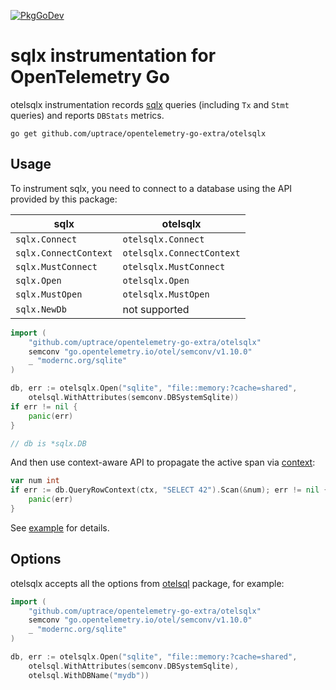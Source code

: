 [![PkgGoDev](https://pkg.go.dev/badge/github.com/uptrace/opentelemetry-go-extra/otelsql)](https://pkg.go.dev/github.com/uptrace/opentelemetry-go-extra/otelsqlx)

# sqlx instrumentation for OpenTelemetry Go

otelsqlx instrumentation records [sqlx](https://github.com/jmoiron/sqlx) queries (including `Tx` and
`Stmt` queries) and reports `DBStats` metrics.

```shell
go get github.com/uptrace/opentelemetry-go-extra/otelsqlx
```

## Usage

To instrument sqlx, you need to connect to a database using the API provided by this package:

| sqlx                  | otelsqlx                  |
| --------------------- | ------------------------- |
| `sqlx.Connect`        | `otelsqlx.Connect`        |
| `sqlx.ConnectContext` | `otelsqlx.ConnectContext` |
| `sqlx.MustConnect`    | `otelsqlx.MustConnect`    |
| `sqlx.Open`           | `otelsqlx.Open`           |
| `sqlx.MustOpen`       | `otelsqlx.MustOpen`       |
| `sqlx.NewDb`          | not supported             |

```go
import (
    "github.com/uptrace/opentelemetry-go-extra/otelsqlx"
    semconv "go.opentelemetry.io/otel/semconv/v1.10.0"
    _ "modernc.org/sqlite"
)

db, err := otelsqlx.Open("sqlite", "file::memory:?cache=shared",
	otelsql.WithAttributes(semconv.DBSystemSqlite))
if err != nil {
	panic(err)
}

// db is *sqlx.DB
```

And then use context-aware API to propagate the active span via
[context](https://opentelemetry.uptrace.dev/guide/go-tracing.html#context):

```go
var num int
if err := db.QueryRowContext(ctx, "SELECT 42").Scan(&num); err != nil {
	panic(err)
}
```

See [example](/example/) for details.

## Options

otelsqlx accepts all the options from
[otelsql](https://github.com/uptrace/opentelemetry-go-extra/tree/main/otelsql) package, for example:

```go
import (
    "github.com/uptrace/opentelemetry-go-extra/otelsqlx"
    semconv "go.opentelemetry.io/otel/semconv/v1.10.0"
    _ "modernc.org/sqlite"
)

db, err := otelsqlx.Open("sqlite", "file::memory:?cache=shared",
	otelsql.WithAttributes(semconv.DBSystemSqlite),
	otelsql.WithDBName("mydb"))
```
